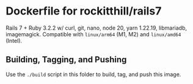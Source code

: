 # Dockerfile for rockitthill/rails7

Rails 7 + Ruby 3.2.2 w/ curl, git, nano, node 20, yarn 1.22.19, libmariadb, imagemagick. Compatible with `linux/arm64` (M1, M2) and `linux/amd64` (Intel).

## Building, Tagging, and Pushing

Use the `./build` script in this folder to build, tag, and push this image.